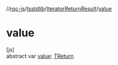 //[rpc-js](../../../index.md)/[tsstdlib](../index.md)/[IteratorReturnResult](index.md)/[value](value.md)

# value

[js]\
abstract var [value](value.md): [TReturn](index.md)

